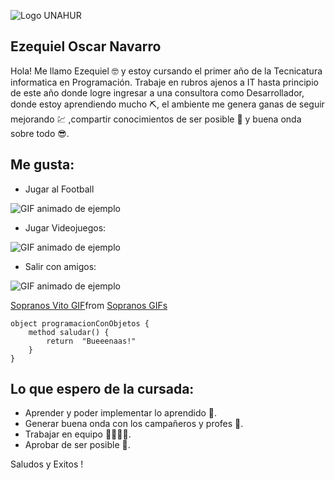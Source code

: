 ![Logo UNAHUR](./assets/UNAHUR.png)

## Ezequiel Oscar Navarro

Hola! Me llamo Ezequiel 🤓 y estoy cursando el primer año de la Tecnicatura informatica en Programación. Trabaje en rubros ajenos a IT hasta principio de este año donde logre ingresar a una consultora como Desarrollador, donde estoy aprendiendo mucho ⛏️, el ambiente me genera ganas de seguir mejorando 💹 ,compartir conocimientos de ser posible 🧠 y buena onda sobre todo 😎. 


## Me gusta:

- Jugar al Football

![GIF animado de ejemplo](https://i.imgur.com/tu-gif.gif)


- Jugar Videojuegos:

![GIF animado de ejemplo](https://i.imgur.com/tu-gif.gif)



- Salir con amigos:

![GIF animado de ejemplo](https://i.imgur.com/tu-gif.gif](https://tenor.com/view/sopranos-vito-happy-partying-having-fun-gif-16139754))

<div class="tenor-gif-embed" data-postid="16139754" data-share-method="host" data-aspect-ratio="1.1985" data-width="100%"><a href="https://tenor.com/view/sopranos-vito-happy-partying-having-fun-gif-16139754">Sopranos Vito GIF</a>from <a href="https://tenor.com/search/sopranos-gifs">Sopranos GIFs</a></div> <script type="text/javascript" async src="https://tenor.com/embed.js"></script>


```
object programacionConObjetos { 
    method saludar() { 
        return  "Bueeenaas!" 
    }
}
```

## Lo que espero de la cursada:
* Aprender y poder implementar lo aprendido 🐐.
* Generar buena onda con los campañeros y profes 🧲.
* Trabajar en equipo 🙆‍♂️🙆‍♀️.
* Aprobar de ser posible 🙏.



Saludos y Exitos !
